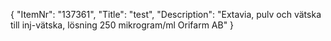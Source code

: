 {
  "ItemNr": "137361",
  "Title": "test",
  "Description": "Extavia, pulv och vätska till inj-vätska, lösning 250 mikrogram/ml Orifarm AB"
}
